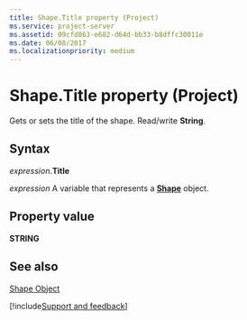 ```yaml
---
title: Shape.Title property (Project)
ms.service: project-server
ms.assetid: 09cfd863-e682-d64d-bb33-b8dffc30011e
ms.date: 06/08/2017
ms.localizationpriority: medium
---
```



# Shape.Title property (Project)
Gets or sets the title of the shape. Read/write **String**.

## Syntax

_expression_.**Title**

_expression_ A variable that represents a **[Shape](Project.Shape.md)** object.


## Property value

 **STRING**


## See also


[Shape Object](Project.shape.md)

[!include[Support and feedback](~/includes/feedback-boilerplate.md)]